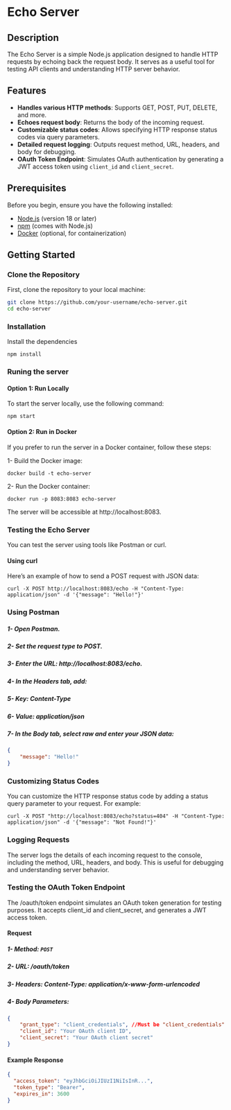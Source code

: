 # Echo Server

## Description

The Echo Server is a simple Node.js application designed to handle HTTP requests by echoing back the request body. It serves as a useful tool for testing API clients and understanding HTTP server behavior.

## Features

- **Handles various HTTP methods**: Supports GET, POST, PUT, DELETE, and more.
- **Echoes request body**: Returns the body of the incoming request.
- **Customizable status codes**: Allows specifying HTTP response status codes via query parameters.
- **Detailed request logging**: Outputs request method, URL, headers, and body for debugging.
- **OAuth Token Endpoint**: Simulates OAuth authentication by generating a JWT access token using `client_id` and `client_secret`.

## Prerequisites

Before you begin, ensure you have the following installed:

- [Node.js](https://nodejs.org/) (version 18 or later)
- [npm](https://www.npmjs.com/) (comes with Node.js)
- [Docker](https://www.docker.com/) (optional, for containerization)

## Getting Started

### Clone the Repository

First, clone the repository to your local machine:

```bash
git clone https://github.com/your-username/echo-server.git
cd echo-server
```

### Installation

Install the dependencies

`npm install`

### Runing the server

#### Option 1: Run Locally
To start the server locally, use the following command:

`npm start`

#### Option 2: Run in Docker

If you prefer to run the server in a Docker container, follow these steps:

1- Build the Docker image:

`docker build -t echo-server`

2- Run the Docker container:

`docker run -p 8083:8083 echo-server`

The server will be accessible at http://localhost:8083.

### Testing the Echo Server

You can test the server using tools like Postman or curl.

#### Using curl
Here’s an example of how to send a POST request with JSON data:

`curl -X POST http://localhost:8083/echo -H "Content-Type: application/json" -d '{"message": "Hello!"}'`

### Using Postman
##### 1- Open Postman.
##### 2- Set the request type to POST.
##### 3- Enter the URL: http://localhost:8083/echo.
##### 4- In the Headers tab, add:
##### 5- Key: Content-Type
##### 6- Value: application/json
##### 7- In the Body tab, select raw and enter your JSON data:

```json
{
    "message": "Hello!"
}
```

### Customizing Status Codes
You can customize the HTTP response status code by adding a status query parameter to your request. For example:

`curl -X POST "http://localhost:8083/echo?status=404" -H "Content-Type: application/json" -d '{"message": "Not Found!"}'`

### Logging Requests
The server logs the details of each incoming request to the console, including the method, URL, headers, and body. This is useful for debugging and understanding server behavior.

### Testing the OAuth Token Endpoint
The /oauth/token endpoint simulates an OAuth token generation for testing purposes. It accepts client_id and client_secret, and generates a JWT access token.

#### Request
##### 1- Method: `POST`
##### 2- URL: /oauth/token
##### 3- Headers: Content-Type: application/x-www-form-urlencoded
##### 4- Body Parameters:

```json
{
    "grant_type": "client_credentials", //Must be "client_credentials"
    "client_id": "Your OAuth client ID",
    "client_secret": "Your OAuth client secret"
}
```

#### Example Response

```json
{
  "access_token": "eyJhbGciOiJIUzI1NiIsInR...",
  "token_type": "Bearer",
  "expires_in": 3600
}
```